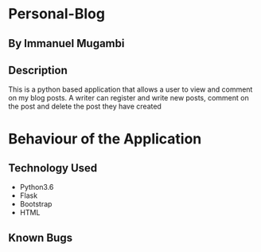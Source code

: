 # Personal-Blog

## By Immanuel Mugambi

## Description
This is a python based application that allows a user to view and comment on my blog posts. A writer can register and write new posts, comment on the post and delete the post they have created

# Behaviour of the Application 


## Technology Used
+ Python3.6 
+ Flask
+ Bootstrap
+ HTML

## Known Bugs